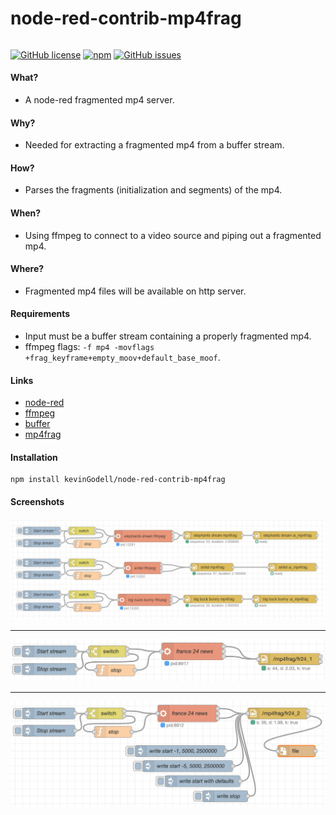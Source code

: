 # node-red-contrib-mp4frag
######
[![GitHub license](https://img.shields.io/badge/license-MIT-brightgreen.svg)](https://raw.githubusercontent.com/kevinGodell/node-red-contrib-mp4frag/master/LICENSE?token=ABOPHYQ73XPHMEGBSABCDJK7IKRQO)
[![npm](https://img.shields.io/npm/dt/node-red-contrib-mp4frag.svg?style=flat-square)](https://www.npmjs.com/package/node-red-contrib-mp4frag)
[![GitHub issues](https://img.shields.io/github/issues/kevinGodell/node-red-contrib-mp4frag.svg)](https://github.com/kevinGodell/node-red-contrib-mp4frag/issues)
#### What?
- A node-red fragmented mp4 server.
#### Why?
- Needed for extracting a fragmented mp4 from a buffer stream.
#### How?
- Parses the fragments (initialization and segments) of the mp4.
#### When?
- Using ffmpeg to connect to a video source and piping out a fragmented mp4.
#### Where?
- Fragmented mp4 files will be available on http server.
#### Requirements
- Input must be a buffer stream containing a properly fragmented mp4.
- ffmpeg flags: `-f mp4 -movflags +frag_keyframe+empty_moov+default_base_moof`.
#### Links
- [node-red](https://nodered.org/)
- [ffmpeg](https://ffmpeg.org/)
- [buffer](https://nodejs.org/api/buffer.html)
- [mp4frag](https://www.npmjs.com/package/mp4frag)
#### Installation
```
npm install kevinGodell/node-red-contrib-mp4frag
```

#### Screenshots
![mp4frag flow_1](https://raw.githubusercontent.com/kevinGodell/node-red-contrib-mp4frag/master/screenshots/mp4frag_flow_1.png)

---

![mp4frag flow_2](https://raw.githubusercontent.com/kevinGodell/node-red-contrib-mp4frag/master/screenshots/mp4frag_flow_2.png)

---

![mp4frag flow_3](https://raw.githubusercontent.com/kevinGodell/node-red-contrib-mp4frag/master/screenshots/mp4frag_flow_3.png)
